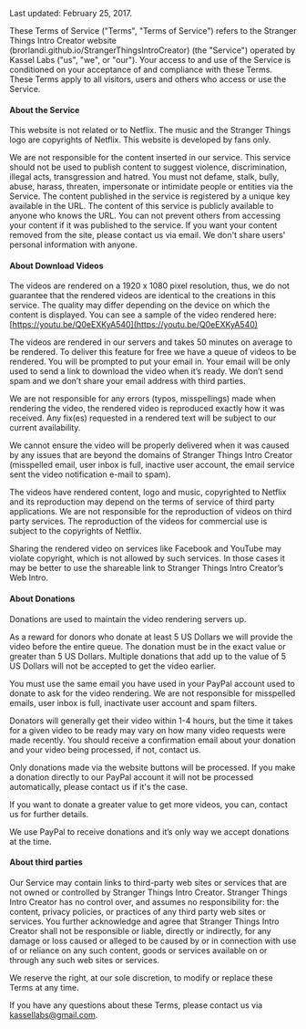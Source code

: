 Last updated: February 25, 2017.

These Terms of Service ("Terms", "Terms of Service") refers to the Stranger Things Intro Creator website (brorlandi.github.io/StrangerThingsIntroCreator) (the "Service") operated by Kassel Labs ("us", "we", or "our").
Your access to and use of the Service is conditioned on your acceptance of and compliance with these Terms. These Terms apply to all visitors, users and others who access or use the Service.

#### About the Service

This website is not related or  to Netflix. The music and the Stranger Things logo are copyrights of Netflix. This website is developed by fans only.

We are not responsible for the content inserted in our service. This service should not be used to publish content to suggest violence, discrimination, illegal acts, transgression and hatred.
You must not defame, stalk, bully, abuse, harass, threaten, impersonate or intimidate people or entities via the Service.
The content published in the service is registered by a unique key available in the URL. The content of this service is publicly available to anyone who knows the URL. You can not prevent others from accessing your content if it was published to the service. If you want your content removed from the site, please contact us via email. We don't share users' personal information with anyone.

#### About Download Videos

The videos are rendered on a 1920 x 1080 pixel resolution, thus, we do not guarantee that the rendered videos are identical to the creations in this service. The quality may differ depending on the device on which the content is displayed. You can see a sample of the video rendered here:
[https://youtu.be/Q0eEXKyA540](https://youtu.be/Q0eEXKyA540)

The videos are rendered in our servers and takes 50 minutes on average to be rendered. To deliver this feature for free we have a queue of videos to be rendered. You will be prompted to put your email in. Your email will be only used to send a link to download the video when it’s ready. We don’t send spam and we don’t share your email address with third parties.

We are not responsible for any errors (typos, misspellings) made when rendering the video, the rendered video is reproduced exactly how it was received. Any fix(es) requested in a rendered text will be subject to our current availability.

We cannot ensure the video will be properly delivered when it was caused by any issues that are beyond the domains of Stranger Things Intro Creator (misspelled email, user inbox is full, inactive user account,  the email service sent the video notification e-mail to spam).

The videos have rendered content, logo and music, copyrighted to Netflix and its reproduction may depend on the terms of service of third party applications. We are not responsible for the reproduction of videos on third party services. The reproduction of the videos for commercial use is subject to the copyrights of Netflix.

Sharing the rendered video on services like Facebook and YouTube may violate copyright, which is not allowed by such services. In those cases it may be better to use the shareable link to Stranger Things Intro Creator’s Web Intro.

#### About Donations

Donations are used to maintain the video rendering servers up.

As a reward for donors who donate at least 5 US Dollars we will provide the video before the entire queue. The donation must be in the exact value or greater than 5 US Dollars. Multiple donations that add up to the value of 5 US Dollars will not be accepted to get the video earlier.

You must use the same email you have used in your PayPal account used to donate to ask for the video rendering. We are not responsible for misspelled emails, user inbox is full, inactivate user account and spam filters.

Donators will generally get their video within 1-4 hours, but the time it takes for a given video to be ready may vary on how many video requests were made recently. You should receive a confirmation email about your donation and your video being processed, if not, contact us.

Only donations made via the website buttons will be processed. If you make a donation directly to our PayPal account it will not be processed automatically, please contact us if it's the case.

If you want to donate a greater value to get more videos, you can, contact us for further details.

We use PayPal to receive donations and it’s only way we accept donations at the time.

#### About third parties

Our Service may contain links to third-party web sites or services that are not owned or controlled by Stranger Things Intro Creator. Stranger Things Intro Creator has no control over, and assumes no responsibility for: the content, privacy policies, or practices of any third party web sites or services. You further acknowledge and agree that Stranger Things Intro Creator shall not be responsible or liable, directly or indirectly, for any damage or loss caused or alleged to be caused by or in connection with use of or reliance on any such content, goods or services available on or through any such web sites or services.

We reserve the right, at our sole discretion, to modify or replace these Terms at any time.

If you have any questions about these Terms, please contact us via kassellabs@gmail.com.
